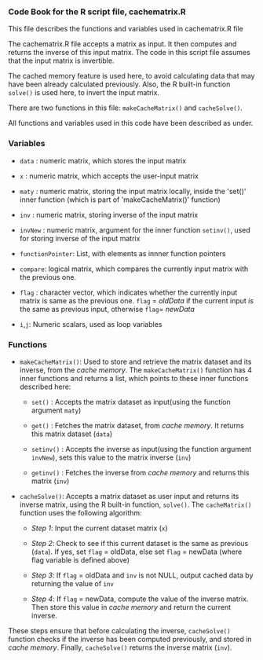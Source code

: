 ### Code Book for the R script file, cachematrix.R

This file describes the functions and variables used in cachematrix.R file

The cachematrix.R file accepts a matrix as input. It then computes and returns the inverse of this input matrix. The code in this script file assumes that the input matrix is invertible.

The cached memory feature is used here, to avoid calculating data that may have been already calculated previously. Also, the R built-in function ``solve()`` is used here, to invert the input matrix.

There are two functions in this file: `makeCacheMatrix()` and `cacheSolve()`.
 
All functions and variables used in this code have been described as under.




### **Variables**

  * `data` : numeric matrix, which stores the input matrix 
  
  * `x`    : numeric matrix, which accepts the user-input matrix
  
  * `maty` : numeric matrix, storing the input matrix locally, inside the 'set()' inner function (which is part of 'makeCacheMatrix()' function)
  
  * `inv`  : numeric matrix, storing inverse of the input matrix
  
  * `invNew`  : numeric matrix, argument for the inner function `setinv()`, used for storing inverse of the input matrix
  
  * `functionPointer`: List, with elements as innner function pointers
  
  * `compare`: logical matrix, which compares the currently input matrix with the previous one. 
  
  *  `flag`  : character vector, which indicates whether the currently input matrix is same as the previous one. `flag` = *oldData* if the current input *is* the same as previous input, otherwise `flag`= *newData*

  * `i`,`j`: Numeric scalars, used as loop variables




### **Functions**

  * `makeCacheMatrix()`: Used to store and retrieve the matrix dataset and its inverse, from the *cache memory*. The `makeCacheMatrix()` function has 4 inner functions and returns a list, which points to these inner functions described here: 

	* `set()`    : Accepts the matrix dataset as input(using the function argument `maty`) 

	* `get()`    : Fetches the matrix dataset, from *cache memory*. It returns this matrix dataset (`data`)

	* `setinv()` :  Accepts the inverse as input(using the function argument `invNew`), sets this value to the matrix inverse (`inv`) 

	* `getinv()` : Fetches the inverse from *cache memory* and returns this matrix (`inv`)

  
  * `cacheSolve()`:  Accepts a matrix dataset as user input and returns its inverse matrix, using the R built-in function, `solve()`. The `cacheMatrix()` function uses the following algorithm:

    * *Step 1*: Input the current dataset matrix (`x`)

    * *Step 2*: Check to see if this current dataset is the same as previous (`data`). If yes, set `flag` = oldData, else set `flag` = newData (where flag variable is defined above)
    
    * *Step 3*: If `flag` = oldData and `inv` is not NULL, output cached data by returning the value of `inv`

    * *Step 4*: If `flag`  = newData, compute the value of the inverse matrix. Then store this value in *cache memory* and return the current inverse.


  
  These steps ensure that before calculating the inverse, `cacheSolve()` function checks if the inverse has been computed previously, and stored in *cache memory*. Finally, `cacheSolve()` returns the inverse matrix (`inv`). 


